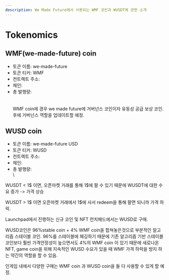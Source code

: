```yaml
---
description: We Made Future에서 사용되는 WMF 코인과 WUSDT에 관한 소개
---
```


# Tokenomics

## WMF(we-made-future) coin

* 토큰 이름: we-made-future
* 토큰 티커: WMF
* 컨트랙트 주소:
* 체인:
* 총 발행량:\
  \
  \
  WMF coin에 경우 we made future에 거버넌스 코인이자 유동성 공급 보상 코인. 후에 거버넌스 역할을 업데이트할 예정.

## WUSD coin

* 토큰 이름: we-made-future USD
* 토큰 티커: WUSD
* 컨트랙트 주소:
* 체인:
* 총 발행량:\
  \\

WUSDT < 1$ 이면, 오픈마켓 거래를 통해 1$에 팔 수 있기 때문에 WUSDT에 대한 수요 증가 -> 가격 상승

WUSDT > 1$ 이면 오픈마켓 거래에서 1$에 사서 redeem을 통해 팔면 되니까 가격 하락.

Launchpad에서 진행하는 신규 코인 및 NFT 런치패드에서는 WUSD로 구매.

WUSD코인은 96%stable coin + 4% WMF coin을 합쳐놓은것으로 부분적인 알고리즘 스테이블 코인. 96%를 스테이블에 패깅하기 때문에 기존 알고리즘 기반 스테이블 코인보다 훨씬 가격안정성이 높으면서도 4%의 WMF coin 이 있기 때문에 새로나온 NFT, game coin을 위해 지속적인 WUSD 수요가 있을 때 WMF 가격 하락을 방지 하는 약간의 역할을 할 수 있음.

인게임 내에서 다양한 구매는 WMF coin 과 WUSD coin을 둘 다 사용할 수 있게 할 예정.
